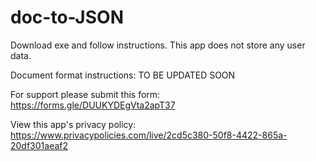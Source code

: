# doc-to-JSON
Download exe and follow instructions. This app does not store any user data.

Document format instructions:
TO BE UPDATED SOON

For support please submit this form:
https://forms.gle/DUUKYDEgVta2apT37

View this app's privacy policy:
https://www.privacypolicies.com/live/2cd5c380-50f8-4422-865a-20df301aeaf2
